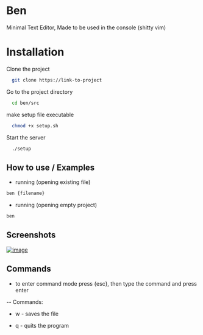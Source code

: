 
# Ben

Minimal Text Editor, Made to be used in the console (shitty vim)





# Installation

Clone the project

```bash
  git clone https://link-to-project
```

Go to the project directory

```bash
  cd ben/src
```

make setup file executable

```bash
  chmod +x setup.sh
```

Start the server

```bash
  ./setup
```


## How to use / Examples

- running (opening existing file)

```bash
ben {filename}
```
- running (opening empty project)

```bash
ben
```


## Screenshots

<a href="https://ibb.co/30RMW8m"><img src="https://i.ibb.co/cNYCtph/image.webp" alt="image" border="0"></a>


## Commands

- to enter command mode press {esc}, then type the command and press enter

-- Commands:

- w - saves the file 

- q - quits the program

